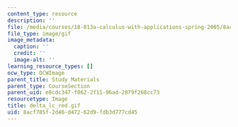 ```yaml
---
content_type: resource
description: ''
file: /media/courses/18-013a-calculus-with-applications-spring-2005/8acf785f2d46d47262d9fdb3d777cd45_delta_lc_red.gif
file_type: image/gif
image_metadata:
  caption: ''
  credit: ''
  image-alt: ''
learning_resource_types: []
ocw_type: OCWImage
parent_title: Study Materials
parent_type: CourseSection
parent_uid: e8cdc347-f062-2f11-96ad-2879f268cc73
resourcetype: Image
title: delta_lc_red.gif
uid: 8acf785f-2d46-d472-62d9-fdb3d777cd45
---
```

